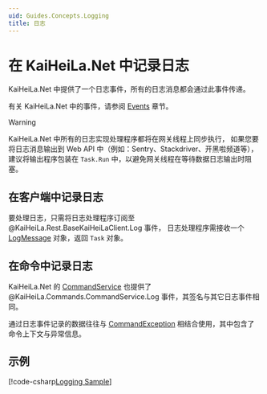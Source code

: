 ```yaml
---
uid: Guides.Concepts.Logging
title: 日志
---
```


# 在 KaiHeiLa.Net 中记录日志

KaiHeiLa.Net 中提供了一个日志事件，所有的日志消息都会通过此事件传递。

有关 KaiHeiLa.Net 中的事件，请参阅 [Events] 章节。

[Events]: xref:Guides.Concepts.Events

> [!WARNING]
> KaiHeiLa.Net 中所有的日志实现处理程序都将在网关线程上同步执行， 
> 如果您要将日志消息输出到 Web API 中（例如：Sentry、Stackdriver、开黑啦频道等），
> 建议将输出程序包装在 `Task.Run` 中，以避免网关线程在等待数据日志输出时阻塞。

## 在客户端中记录日志

要处理日志，只需将日志处理程序订阅至 @KaiHeiLa.Rest.BaseKaiHeiLaClient.Log 事件，
日志处理程序需接收一个 [LogMessage] 对象，返回 `Task` 对象。

[LogMessage]: xref:KaiHeiLa.LogMessage

## 在命令中记录日志

KaiHeiLa.Net 的 [CommandService] 也提供了 @KaiHeiLa.Commands.CommandService.Log
事件，其签名与其它日志事件相同。

通过日志事件记录的数据往往与 [CommandException] 相结合使用，其中包含了命令上下文与异常信息。

[CommandService]: xref:KaiHeiLa.Commands.CommandService
[CommandException]: xref:KaiHeiLa.Commands.CommandException

## 示例

[!code-csharp[Logging Sample](samples/logging.cs)]